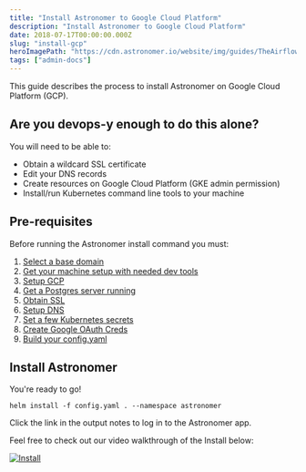```yaml
---
title: "Install Astronomer to Google Cloud Platform"
description: "Install Astronomer to Google Cloud Platform"
date: 2018-07-17T00:00:00.000Z
slug: "install-gcp"
heroImagePath: "https://cdn.astronomer.io/website/img/guides/TheAirflowUI_preview.png"
tags: ["admin-docs"]
---
```


This guide describes the process to install Astronomer on Google Cloud Platform
(GCP).

## Are you devops-y enough to do this alone?

You will need to be able to:

* Obtain a wildcard SSL certificate
* Edit your DNS records
* Create resources on Google Cloud Platform
  (GKE admin permission)
* Install/run Kubernetes command line tools to your machine

## Pre-requisites

Before running the Astronomer install command you must:

1. [Select a base domain](/guides/install-base-domain)
1. [Get your machine setup with needed dev tools](/guides/install-dev-env)
1. [Setup GCP](/guides/install-gcp-setup)
1. [Get a Postgres server running](/guides/install-postgres)
1. [Obtain SSL](/guides/install-ssl)
1. [Setup DNS](/guides/install-dns)
1. [Set a few Kubernetes secrets](/guides/install-k8s-secrets)
1. [Create Google OAuth Creds](/guides/install-google-oauth)
1. [Build your config.yaml](/guides/install-config)

## Install Astronomer

You're ready to go!

```shell
helm install -f config.yaml . --namespace astronomer
```

Click the link in the output notes to log in to the Astronomer app.

Feel free to check out our video walkthrough of the Install below:

[![Install](http://img.youtube.com/vi/IoeesuFNG9Q/0.jpg)](http://www.youtube.com/watch?v=IoeesuFNG9Q "Install Video")
